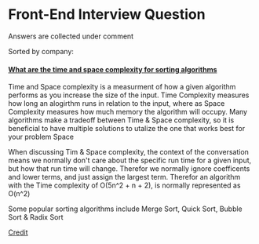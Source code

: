 # Front-End Interview Question

Answers are collected under comment

Sorted by company:

#### [What are the time and space complexity for sorting algorithms](https://bigfrontend.dev/question/what-are-the-time-and-space-complexity-for-main-sorting-algorithms)

Time and Space complexity is a measurment of how a given algorithm performs as you increase the size of the input. Time Complexity measures how long an alogirthm runs in relation to the input, where as Space Complexity measures how much memory the algorithm will occupy. Many algorithms make a tradeoff between Time & Space complexity, so it is beneficial to have multiple solutions to utalize the one that works best for your problem Space

When discussing Tim & Space complexity, the context of the conversation means we normally don't care about the specific run time for a given input, but how that run time will change. Therefor we normally ignore coefficents and lower terms, and just assign the largest term. Therefor an algorithm with the Time complexity of O(5n^2 + n + 2), is normally represented as O(n^2)

Some popular sorting algorithms include Merge Sort, Quick Sort, Bubble Sort & Radix Sort

[Credit](https://bigfrontend.dev/question/what-are-the-time-and-space-complexity-for-main-sorting-algorithms/discuss)